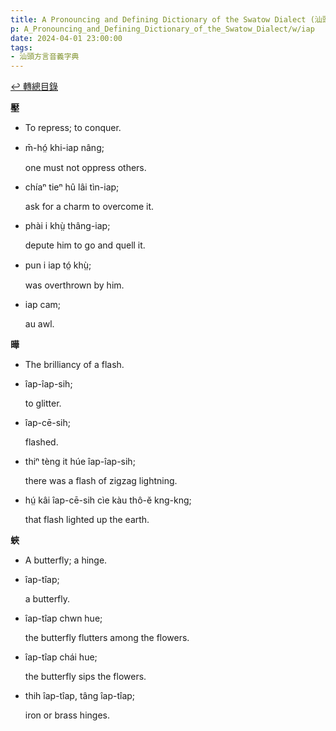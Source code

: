 ```yaml
---
title: A Pronouncing and Defining Dictionary of the Swatow Dialect (汕頭方言音義字典) / iap
p: A_Pronouncing_and_Defining_Dictionary_of_the_Swatow_Dialect/w/iap
date: 2024-04-01 23:00:00
tags: 
- 汕頭方言音義字典
---
```


[↩️ 轉總目錄](/A_Pronouncing_and_Defining_Dictionary_of_the_Swatow_Dialect)


**壓**
- To repress; to conquer.

- m̄-hó̤ khi-iap nâng;

  one must not oppress others.

- chíaⁿ tieⁿ hû lâi tìn-iap;

  ask for a charm to overcome it.

- phài i khṳ̀ thâng-iap;

  depute him to go and quell it.

- pun i iap tó̤ khṳ̀;

  was overthrown by him.

- iap cam;

  au awl. 

**曄**
- The brilliancy of a flash.

- îap-îap-sih;

  to glitter.

- îap-cē-sih;

  flashed.

- thiⁿ tèng it húe îap-îap-sih;

  there was a flash of zigzag lightning.

- hṳ́ kâi îap-cē-sih cìe kàu thô-ĕ kng-kng;

  that flash lighted up the earth.

**蛺**
- A butterfly; a hinge.

- îap-tîap;

  a butterfly.

- îap-tîap chwn hue;

  the butterfly flutters among the flowers.

- îap-tîap chái hue;

  the butterfly sips the flowers.

- thih îap-tîap, tâng îap-tîap;

  iron or brass hinges.